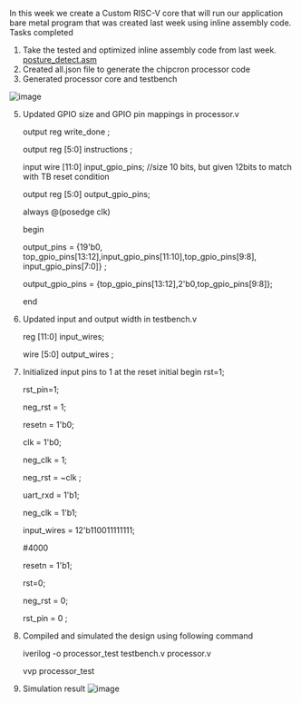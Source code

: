 In this week we create a Custom RISC-V core that will run our application bare metal program that was created last week using inline assembly code.
Tasks completed 

1.  Take the tested and optimized inline assembly code from last week.
   [posture_detect.asm](https://github.com/srimoyi911/RISCV/blob/main/week4/posture_detect.asm)
2.  Created all.json file to generate the chipcron processor code
3.  Generated processor core and testbench
   
   ![image](https://github.com/user-attachments/assets/8d85de0b-7c40-472a-94d8-42e46d0ecae2)
   

5.  Updated GPIO size and GPIO pin mappings in processor.v
   
    output reg write_done ;
    
    output reg [5:0] instructions ;
    
    input wire [11:0] input_gpio_pins; //size 10 bits, but given 12bits to match with TB reset condition
    
    output reg [5:0] output_gpio_pins;
    
    always @(posedge clk)
    
    begin
    
    output_pins = {19'b0, top_gpio_pins[13:12],input_gpio_pins[11:10],top_gpio_pins[9:8], input_gpio_pins[7:0]} ;
    
    output_gpio_pins = {top_gpio_pins[13:12],2'b0,top_gpio_pins[9:8]};
    
    end 

7. Updated input and output width in testbench.v
   
   reg [11:0] input_wires;
   
   wire [5:0] output_wires ; 

9. Initialized input pins to 1 at the reset
   initial begin
    rst=1;
   
    rst_pin=1;
   
    neg_rst = 1;
   
    resetn  = 1'b0;
   
    clk     = 1'b0;
   
    neg_clk = 1;
   
    neg_rst = ~clk ;
   
    uart_rxd = 1'b1;
   
    neg_clk = 1'b1;
   
    input_wires = 12'b110011111111;
   
    #4000
   
    resetn = 1'b1;
   
    rst=0;
   
    neg_rst = 0;
   
    rst_pin = 0 ;
   
11. Compiled and simulated the design using following command

    iverilog -o processor_test testbench.v processor.v

    vvp processor_test
  
12. Simulation result
    ![image](https://github.com/user-attachments/assets/8d66d0c8-57b6-4426-ae76-2fe033c0962c)






